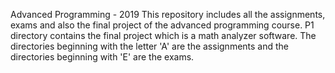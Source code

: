 Advanced Programming - 2019 
This repository includes all the assignments, exams and also the final project of the advanced programming course. P1 directory contains the final project which is a math analyzer software. The directories beginning with the letter 'A' are the assignments and the directories beginning with 'E' are the exams. 
